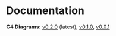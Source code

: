 # Documentation

**C4 Diagrams:** [v0.2.0](./C4_v0.2.0/) (latest), [v0.1.0](./C4_v0.1.0/), [v0.0.1](./C4_v0.0.1/)
